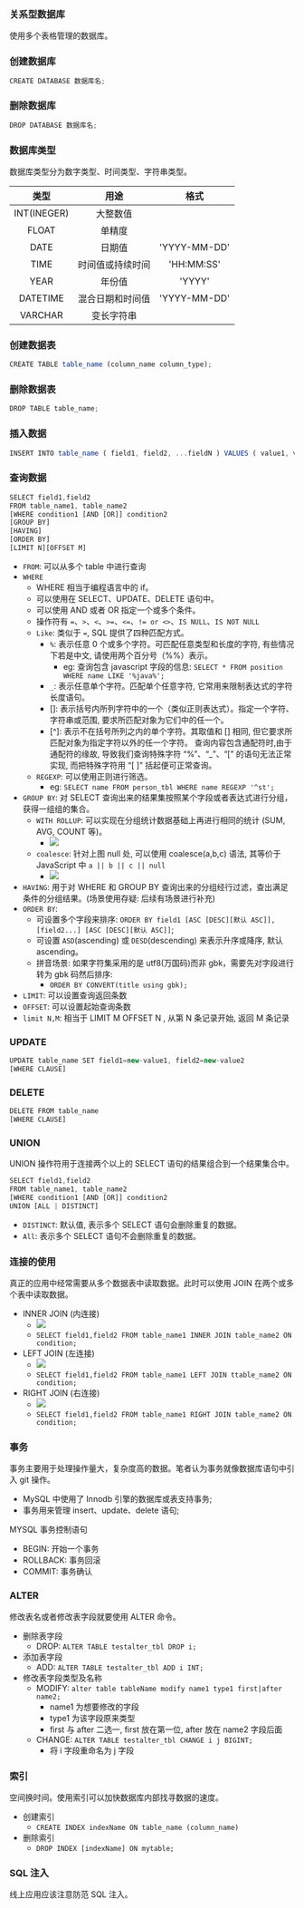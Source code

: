 <!--
abbrlink: tc8dauos
-->

### 关系型数据库

使用多个表格管理的数据库。

### 创建数据库

```js
CREATE DATABASE 数据库名;
```

### 删除数据库

```js
DROP DATABASE 数据库名;
```

### 数据库类型

数据库类型分为数字类型、时间类型、字符串类型。

|    类型     |       用途       |     格式     |
| :---------: | :--------------: | :----------: |
| INT(INEGER) |     大整数值     |              |
|    FLOAT    |      单精度      |              |
|    DATE     |      日期值      | 'YYYY-MM-DD' |
|    TIME     | 时间值或持续时间 |  'HH:MM:SS'  |
|    YEAR     |      年份值      |    'YYYY'    |
|  DATETIME   | 混合日期和时间值 | 'YYYY-MM-DD' |
|   VARCHAR   |    变长字符串    |              |

### 创建数据表

```js
CREATE TABLE table_name (column_name column_type);
```

### 删除数据表

```js
DROP TABLE table_name;
```

### 插入数据

```js
INSERT INTO table_name ( field1, field2, ...fieldN ) VALUES ( value1, value2, ...valueN )
```

### 查询数据

```js
SELECT field1,field2
FROM table_name1, table_name2
[WHERE condition1 [AND [OR]] condition2
[GROUP BY]
[HAVING]
[ORDER BY]
[LIMIT N][OFFSET M]
```

* `FROM`: 可以从多个 table 中进行查询
* `WHERE`
  * WHERE 相当于编程语言中的 if。
  * 可以使用在 SELECT、UPDATE、DELETE 语句中。
  * 可以使用 AND 或者 OR 指定一个或多个条件。
  * 操作符有 `=`、`>`、`<`、`>=`、`<=`、`!= or <>`、`IS NULL`、`IS NOT NULL`
  * `Like`: 类似于 `=`, SQL 提供了四种匹配方式。
    * `%`: 表示任意 0 个或多个字符。可匹配任意类型和长度的字符, 有些情况下若是中文, 请使用两个百分号（%%）表示。
      * eg: 查询包含 javascript 字段的信息: `SELECT * FROM position WHERE name LIKE '%java%';`
    * `_`: 表示任意单个字符。匹配单个任意字符, 它常用来限制表达式的字符长度语句。
    * []: 表示括号内所列字符中的一个（类似正则表达式）。指定一个字符、字符串或范围, 要求所匹配对象为它们中的任一个。
    * [^]: 表示不在括号所列之内的单个字符。其取值和 [] 相同, 但它要求所匹配对象为指定字符以外的任一个字符。
    查询内容包含通配符时,由于通配符的缘故, 导致我们查询特殊字符 “%”、“_”、“[” 的语句无法正常实现, 而把特殊字符用 “[ ]” 括起便可正常查询。
  * `REGEXP`: 可以使用正则进行筛选。
    * eg: `SELECT name FROM person_tbl WHERE name REGEXP '^st';`
* `GROUP BY`: 对 SELECT 查询出来的结果集按照某个字段或者表达式进行分组，获得一组组的集合。
  * `WITH ROLLUP`: 可以实现在分组统计数据基础上再进行相同的统计 (SUM, AVG, COUNT 等)。
    * ![](http://with.muyunyun.cn/1d8a95a812f6ffc91d6f5a357fe9755c.jpg)
  * `coalesce`: 针对上图 null 处, 可以使用 coalesce(a,b,c) 语法, 其等价于 JavaScript 中 `a || b || c || null`
    * ![](http://with.muyunyun.cn/8530fc78779c7024f41053a51c160196.jpg)
* `HAVING`: 用于对 WHERE 和 GROUP BY 查询出来的分组经行过滤，查出满足条件的分组结果。(场景使用存疑: 后续有场景进行补充)
* `ORDER BY`:
  * 可设置多个字段来排序: `ORDER BY field1 [ASC [DESC][默认 ASC]], [field2...] [ASC [DESC][默认 ASC]]`;
  * 可设置 `ASD`(ascending) 或 `DESD`(descending) 来表示升序或降序, 默认 ascending。
  * 拼音场景: 如果字符集采用的是 utf8(万国码)而非 gbk，需要先对字段进行转为 gbk 码然后排序:
    * `ORDER BY CONVERT(title using gbk);`
* `LIMIT`: 可以设置查询返回条数
* `OFFSET`: 可以设置起始查询条数
* `limit N,M`: 相当于 LIMIT M OFFSET N , 从第 N 条记录开始, 返回 M 条记录

### UPDATE

```js
UPDATE table_name SET field1=new-value1, field2=new-value2
[WHERE CLAUSE]
```

### DELETE

```js
DELETE FROM table_name
[WHERE CLAUSE]
```

### UNION

UNION 操作符用于连接两个以上的 SELECT 语句的结果组合到一个结果集合中。

```js
SELECT field1,field2
FROM table_name1, table_name2
[WHERE condition1 [AND [OR]] condition2
UNION [ALL | DISTINCT]
```

* `DISTINCT`: 默认值, 表示多个 SELECT 语句会删除重复的数据。
* `All`: 表示多个 SELECT 语句不会删除重复的数据。

### 连接的使用

真正的应用中经常需要从多个数据表中读取数据。此时可以使用 JOIN 在两个或多个表中读取数据。

* INNER JOIN (内连接)
  * ![](http://with.muyunyun.cn/b6fb7c5a37b37586b7c36f7b524294bd.jpg)
  * `SELECT field1,field2 FROM table_name1 INNER JOIN table_name2 ON condition;`
* LEFT JOIN (左连接)
  * ![](http://with.muyunyun.cn/52e7cfa17e2c2ff5983a2ba3c6f3eb8e.jpg)
  * `SELECT field1,field2 FROM table_name1 LEFT JOIN ttable_name2 ON condition;`
* RIGHT JOIN (右连接)
  * ![](http://with.muyunyun.cn/d79d96273e72c6c308ba8744b507f562.jpg)
  * `SELECT field1,field2 FROM table_name1 RIGHT JOIN table_name2 ON condition;`

### 事务

事务主要用于处理操作量大，复杂度高的数据。笔者认为事务就像数据库语句中引入 git 操作。

* MySQL 中使用了 Innodb 引擎的数据库或表支持事务;
* 事务用来管理 insert、update、delete 语句;

MYSQL 事务控制语句

* BEGIN: 开始一个事务
* ROLLBACK: 事务回滚
* COMMIT: 事务确认

### ALTER

修改表名或者修改表字段就要使用 ALTER 命令。

* 删除表字段
  * DROP: `ALTER TABLE testalter_tbl DROP i;`
* 添加表字段
  * ADD: `ALTER TABLE testalter_tbl ADD i INT;`
* 修改表字段类型及名称
  * MODIFY: `alter table tableName modify name1 type1 first|after name2;`
    * name1 为想要修改的字段
    * type1 为该字段原来类型
    * first 与 after 二选一, first 放在第一位, after 放在 name2 字段后面
  * CHANGE: `ALTER TABLE testalter_tbl CHANGE i j BIGINT;`
    * 将 i 字段重命名为 j 字段

### 索引

空间换时间。使用索引可以加快数据库内部找寻数据的速度。

* 创建索引
  * `CREATE INDEX indexName ON table_name (column_name)`
* 删除索引
  * `DROP INDEX [indexName] ON mytable;`

### SQL 注入

线上应用应该注意防范 SQL 注入。